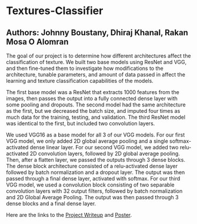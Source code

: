 # Textures-Classifier

## Authors: Johnny Boustany, Dhiraj Khanal, Rakan Mosa O Alomran

The goal of our project is to determine how different architectures affect the classification of texture. We built two base models using ResNet and VGG, and then fine-tuned them to investigate how modifications to the architecture, tunable parameters, and amount of data passed in affect the learning and texture classification capabilities of the models. 

The first base model was a ResNet that extracts 1000 features from the images, then passes the output into a fully connected dense layer with some pooling and dropouts. The second model had the same architecture as the first, but we decreased the batch size, and imputed four times as much data for the training, testing, and validation. The third ResNet model was identical to the first, but included two convolution layers.

We used VGG16 as a base model for all 3 of our VGG models. For our first VGG model, we only added 2D global average pooling and a single softmax-activated dense linear layer. For our second VGG model, we added two relu-activated 2D convolution layers, followed by 2D global average pooling. Then, after a flatten layer, we passed the outputs through 3 dense blocks. The dense block architecture consisted of a relu-activated dense layer followed by batch normalization and a dropout layer. The output was then passed through a final dense layer, activated with softmax. For our third VGG model, we used a convolution block consisting of two separable convolution layers with 32 output filters, followed by batch normalization and 2D Global Average Pooling. The output was then passed through 3 dense blocks and a final dense layer.


Here are the links to the [Project Writeup](https://docs.google.com/document/d/1nTk9OHvCTI8rGrsVXXEZt9qAQBM3ojPsbBitPrDigeY/edit?usp=sharing)
and [Poster](https://docs.google.com/presentation/d/1rrZeO-qu_l061rChZP2uomHyqzWPMe-TeSBjxD7tzS4/edit?usp=sharing).

